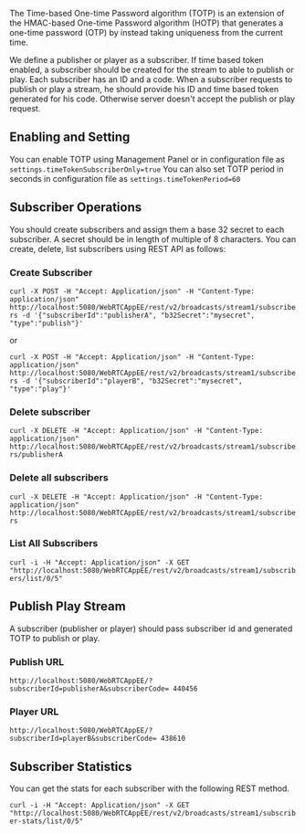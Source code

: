 The Time-based One-time Password algorithm (TOTP) is an extension of the HMAC-based One-time Password algorithm (HOTP) that generates a one-time password (OTP) by instead taking uniqueness from the current time.

We define a publisher or player as a subscriber. If time based token enabled, a subscriber should be created for the stream to able to publish or play. Each subscriber has an ID and a code. When a subscriber requests to publish or play a stream, he should provide his ID and time based token generated for his code. Otherwise server doesn't accept the publish or play request.

## Enabling and Setting
You can enable TOTP using Management Panel or in configuration file as
`settings.timeTokenSubscriberOnly=true`
You can also set TOTP period in seconds in configuration file as
`settings.timeTokenPeriod=60`

## Subscriber Operations
You should create subscribers and assign them a base 32 secret to each subscriber. A secret should be in length of multiple of 8 characters.
You can create, delete, list subscribers using REST API as follows:
### Create Subscriber
`curl -X POST -H "Accept: Application/json" -H "Content-Type: application/json" http://localhost:5080/WebRTCAppEE/rest/v2/broadcasts/stream1/subscribers -d '{"subscriberId":"publisherA", "b32Secret":"mysecret", "type":"publish"}'`

or

`curl -X POST -H "Accept: Application/json" -H "Content-Type: application/json" http://localhost:5080/WebRTCAppEE/rest/v2/broadcasts/stream1/subscribers -d '{"subscriberId":"playerB", "b32Secret":"mysecret", "type":"play"}'`

### Delete subscriber
`curl -X DELETE -H "Accept: Application/json" -H "Content-Type: application/json"
http://localhost:5080/WebRTCAppEE/rest/v2/broadcasts/stream1/subscribers/publisherA`

### Delete all subscribers
`curl -X DELETE -H "Accept: Application/json" -H "Content-Type: application/json" http://localhost:5080/WebRTCAppEE/rest/v2/broadcasts/stream1/subscribers`
### List All Subscribers
`curl -i -H "Accept: Application/json" -X GET
"http://localhost:5080/WebRTCAppEE/rest/v2/broadcasts/stream1/subscribers/list/0/5"`

## Publish Play Stream
A subscriber (publisher or player) should pass subscriber id and generated TOTP to publish or play.
### Publish URL
`http://localhost:5080/WebRTCAppEE/?subscriberId=publisherA&subscriberCode=​ 440456`

### Player URL
`http://localhost:5080/WebRTCAppEE/?subscriberId=playerB&subscriberCode=​ 438610`

## Subscriber Statistics
You can get the stats for each subscriber with the following REST method.

`curl -i -H "Accept: Application/json" -X GET "http://localhost:5080/WebRTCAppEE/rest/v2/broadcasts/stream1/subscriber-stats/list/0/5"`

